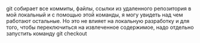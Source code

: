 git собирает все коммиты, файлы, ссылки из удаленного репозитория в мой локальный и с помощью этой команды, я могу увидеть над чем работают остальные. Но это не влияет на локальную разработку и для того, чтобы переключиться на извлеченное содержимое, надо отдельно запустить команду git checkout